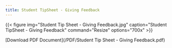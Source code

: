 ```yaml
---
title: Student TipSheet - Giving Feedback
---
```



{{< figure
img="Student Tip Sheet - Giving Feedback.jpg"
caption="Student TipSheet - Giving Feedback"
command="Resize"
options="700x" >}}

[Download PDF Document](/PDF/Student Tip Sheet - Giving Feedback.pdf)
